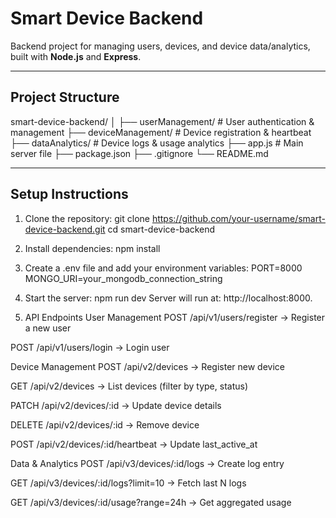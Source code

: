# Smart Device Backend

Backend project for managing users, devices, and device data/analytics, built with **Node.js** and **Express**.

---

## Project Structure

smart-device-backend/
│
├── userManagement/ # User authentication & management
├── deviceManagement/ # Device registration & heartbeat
├── dataAnalytics/ # Device logs & usage analytics
├── app.js # Main server file
├── package.json
├── .gitignore
└── README.md


---

## Setup Instructions

1. Clone the repository:
git clone https://github.com/your-username/smart-device-backend.git
cd smart-device-backend

2. Install dependencies:
npm install

3. Create a .env file and add your environment variables:
PORT=8000
MONGO_URI=your_mongodb_connection_string

4. Start the server:
npm run dev
Server will run at: http://localhost:8000.

5. API Endpoints
User Management
POST /api/v1/users/register → Register a new user

POST /api/v1/users/login → Login user

Device Management
POST /api/v2/devices → Register new device

GET /api/v2/devices → List devices (filter by type, status)

PATCH /api/v2/devices/:id → Update device details

DELETE /api/v2/devices/:id → Remove device

POST /api/v2/devices/:id/heartbeat → Update last_active_at

Data & Analytics
POST /api/v3/devices/:id/logs → Create log entry

GET /api/v3/devices/:id/logs?limit=10 → Fetch last N logs

GET /api/v3/devices/:id/usage?range=24h → Get aggregated usage